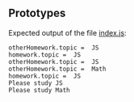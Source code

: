 ## Prototypes

Expected output of the file [index.js](./index.js):

```
otherHomework.topic =  JS
homework.topic =  JS
otherHomework.topic =  JS
otherHomework.topic =  Math
homework.topic =  JS
Please study JS
Please study Math
```
